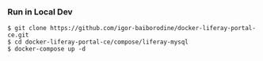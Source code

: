 ### Run in Local Dev

```console
$ git clone https://github.com/igor-baiborodine/docker-liferay-portal-ce.git
$ cd docker-liferay-portal-ce/compose/liferay-mysql   
$ docker-compose up -d
```
